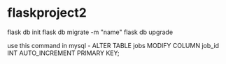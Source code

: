 # flaskproject2


flask db init
flask db migrate -m "name"
flask db upgrade

use this command in mysql - ALTER TABLE jobs MODIFY COLUMN job_id INT AUTO_INCREMENT PRIMARY KEY;
